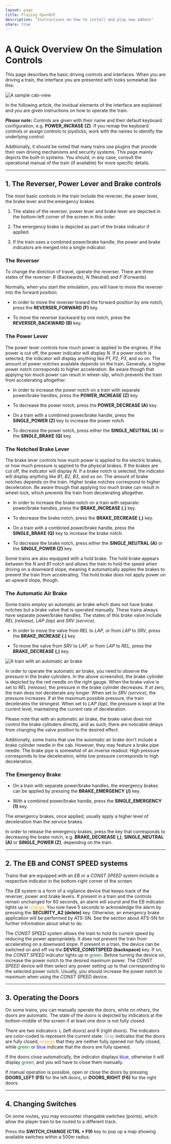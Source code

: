 ```yaml
---
layout: page
title: Playing OpenBVE
description: "Instructions on how to install and play new addons"
share: true
---
```


# A Quick Overview On the Simulation Controls

This page describes the basic driving controls and interfaces. When you are driving a train, the interface you are presented with looks somewhat like this:

<img src="/images/driving_1.jpg" alt="A sample cab-view">

In the following article, the invidual elements of the interface are explained and you are given instructions on how to operate the train. 

**_Please note:_** Controls are given with their name and their default keyboard configuration, e.g. **POWER_INCRASE (Z)**. If you remap the keyboard controls or assign controls to joysticks, work with the names to identify the underlying control.

Additionally, it should be noted that many trains use plugins that provide their own driving mechanisms and security systems. This page mainly depicts the built-in systems. You should, in any case, consult the operational manual of the train (if available) for more specific details.

---

## 1. The Reverser, Power Lever and Brake controls

The most basic controls in the train include the reverser, the power lever, the brake lever and the emergency brakes. 

1. The states of the reverser, power lever and brake lever are depicted in the bottom-left corner of the screen in this order. 

2. The emergency brake is depicted as part of the brake indicator if applied. 

3. If the train uses a combined power/brake handle, the power and brake indicators are merged into a single indicator.


### The Reverser

To change the direction of travel, operate the reverser. There are three states of the reverser: _B_ (Backwards), _N_ (Neutral) and _F_ (Forwards)

Normally, when you start the simulation, you will have to move the reverser into the forward position.

* In order to move the reverser toward the forward position by one notch, press the **REVERSER_FORWARD (F)** key. 

* To move the reverser backward by one notch, press the **REVERSER_BACKWARD (B)** key.

### The Power Lever

The power lever controls how much power is applied to the engines. If the power is cut off, the power indicator will display _N_. If a power notch is selected, the indicator will display anything like _P1_, _P2_, _P3_, and so on. The amount of power notches available depends on the train. Generally, a higher power notch corresponds to higher acceleration. Be aware though that applying too much power can result in wheel-slip, which prevents the train from accelerating altogether.

* In order to increase the power notch on a train with separate power/brake handles, press the **POWER_INCREASE (Z)** key. 

* To decrease the power notch, press the **POWER_DECREASE (A)** key. 

* On a train with a combined power/brake handle, press the **SINGLE_POWER (Z)** key to increase the power notch. 

* To decrease the power notch, press either the **SINGLE_NEUTRAL (A)** or the **SINGLE_BRAKE (Q)** key.

### The Notched Brake Lever

The brake lever controls how much power is applied to the electric brakes, or how much pressure is applied to the physical brakes. If the brakes are cut off, the indicator will display _N_. If a brake notch is selected, the indicator will display anything like _B1_, _B2_, _B3_, and so on. The amount of brake notches depends on the train. Higher brake notches correspond to higher deceleration. Be aware though that applying too much brake can result in wheel-lock, which prevents the train from decelerating altogether.

* In order to increase the brake notch on a train with separate power/brake handles, press the **BRAKE_INCREASE (.)** key. 

* To decrease the brake notch, press the **BRAKE_DECREASE (,)** key. 

* On a train with a combined power/brake handle, press the **SINGLE_BRAKE (Q)** key to increase the brake notch. 

* To decrease the brake notch, press either the **SINGLE_NEUTRAL (A)** or the **SINGLE_POWER (Z)** key.

Some trains are also equipped with a hold brake. The hold brake appears between the _N_ and _B1_ notch and allows the train to hold the speed when driving on a downward slope, meaning it automatically applies the brakes to prevent the train from accelerating. The hold brake does not apply power on an upward slope, though.

### The Automatic Air Brake

Some trains employ an automatic air brake which does not have brake notches but a brake valve that is operated manually. These trains always have separate power/brake handles. The states of this brake valve include _REL (release)_, _LAP (lap)_ and _SRV (service)_. 

* In order to move the valve from _REL_ to _LAP_, or from _LAP_ to _SRV_, press the **BRAKE_INCREASE (.)** key. 

* To move the valve from _SRV_ to _LAP_, or from _LAP_ to _REL_, press the **BRAKE_DECREASE (,)** key.

<img src="/images/driving_2.jpg" alt="A train with an automatic air brake">

In order to operate the automatic air brake, you need to observe the pressure in the brake cylinders. In the above screenshot, the brake cylinder is depicted by the red needle on the right gauge. When the brake valve is set to _REL (release)_, the pressure in the brake cylinder decreases. If at zero, the train does not decelerate any longer. When set to _SRV (service)_, the pressure increases. If at the maximum possible pressure, the train decelerates the strongest. When set to _LAP (lap)_, the pressure is kept at the current level, maintaining the current rate of deceleration.

Please note that with an automatic air brake, the brake valve does not control the brake cylinders directly, and as such, there are noticable delays from changing the valve position to the desired effect.

Additionally, some trains that use the automatic air brake don't include a brake cylinder needle in the cab. However, they may feature a brake pipe needle. The brake pipe is somewhat of an inverse readout: High pressure corresponds to low deceleration, while low pressure corresponds to high deceleration.

### The Emergency Brake

* On a train with separate power/brake handles, the emergency brakes can be applied by pressing the **BRAKE_EMERGENCY (/)** key. 

* With a combined power/brake handle, press the **SINGLE_EMERGENCY (1)** key. 

The emergency brakes, once applied, usually apply a higher level of deceleration than the service brakes.

In order to release the emergency brakes, press the key that corresponds to decreasing the brake notch, e.g. **BRAKE_DECREASE (,)**, **SINGLE_NEUTRAL (A)** or **SINGLE_POWER (Z)**, depending on the train. 

---

## 2. The EB and CONST SPEED systems

 Trains that are equipped with an _EB_ or a _CONST SPEED_ system include a respective indicator in the bottom-right corner of the screen.
 
The _EB_ system is a form of a vigilance device that keeps track of the reverser, power and brake levers. If present in a train and the controls remain unchanged for 60 seconds, an alarm will sound and the EB indicator lights up in <font color="orange">orange</font>. You now have 5 seconds to acknowledge the alarm by pressing the **SECURITY_A2 (delete)** key. Otherwise, an emergency brake application will be performed by ATS-SN. See the section about ATS-SN for further information about what to do.

The _CONST SPEED_ system allows the train to hold its current speed by reducing the power appropriately. It does not prevent the train from accelerating on a downward slope. If present in a train, the device can be switched on and off via the **DEVICE_CONSTSPEED (backspace)** key. If on, the _CONST SPEED_ indicator lights up in <font color="green">green</font>. Before turning the device on, increase the power notch to the desired maximum power. The _CONST SPEED_ device will then select any power setting up to that corresponding to the selected power notch. Usually, you should increase the power notch to maximum when using the _CONST SPEED_ device. 

---

## 3. Operating the Doors

 On some trains, you can manually operate the doors, while on others, the doors are automatic. The state of the doors is depicted by indicators at the bottom-middle of the screen if at least one door is not fully closed.
 
There are two indicators: L (left doors) and R (right doors). The indicators are color-coded to represent the current state. <font color="gray">Gray</font> indicates that the doors are fully closed, <font color="orange">orange</font> that they are neither fully opened nor fully closed, while <font color="green">green</font> or <font color="blue">blue</font> indicate that the doors are fully opened.

If the doors close automatically, the indicator displays <font color="blue">blue</font>, otherwise it will display <font color="green">green</font>, and you will have to close them manually.

If manual operation is possible, open or close the doors by pressing **DOORS_LEFT (F5)** for the left doors, or **DOORS_RIGHT (F6)** for the right doors. 

---

## 4. Changing Switches

On some routes, you may encounter changable switches (points), which allow the player train to be routed to a different track.

Press the **SWITCH_CHANGE (CTRL + F9)** key to pop up a map showing available switches within a 500m radius.
